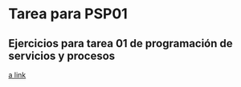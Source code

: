 # Tarea para PSP01

## Ejercicios para tarea 01 de programación de servicios y procesos

[a link](Ejercicio1/README.md)
